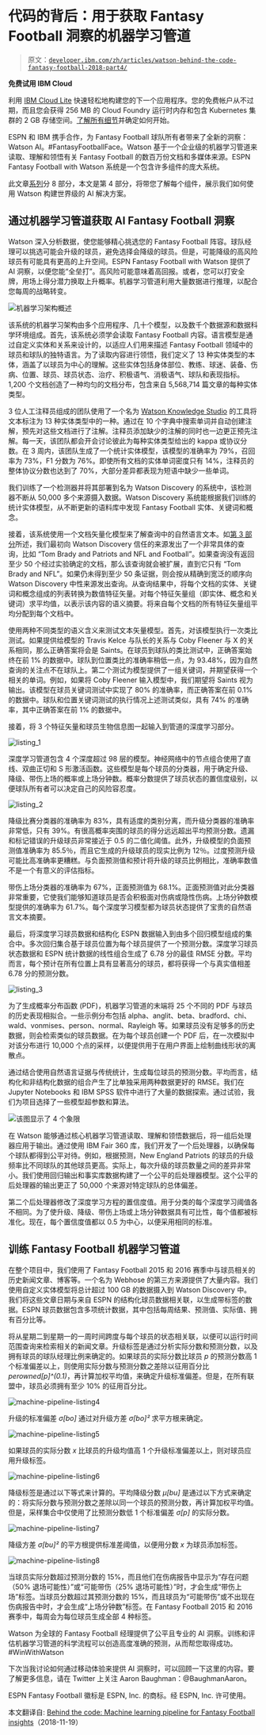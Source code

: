 # 代码的背后：用于获取 Fantasy Football 洞察的机器学习管道

> 原文：[`developer.ibm.com/zh/articles/watson-behind-the-code-fantasy-football-2018-part4/`](https://developer.ibm.com/zh/articles/watson-behind-the-code-fantasy-football-2018-part4/)

**免费试用 IBM Cloud**

利用 [IBM Cloud Lite](https://cocl.us/IBM_CLOUD_GCG) 快速轻松地构建您的下一个应用程序。您的免费帐户从不过期，而且您会获得 256 MB 的 Cloud Foundry 运行时内存和包含 Kubernetes 集群的 2 GB 存储空间。[了解所有细节](https://www.ibm.com/cloud/blog/announcements/introducing-ibm-cloud-lite-account-2)并确定如何开始。

ESPN 和 IBM 携手合作，为 Fantasy Football 球队所有者带来了全新的洞察：Watson AI。#FantasyFootballFace。Watson 基于一个企业级的机器学习管道来读取、理解和领悟有关 Fantasy Football 的数百万份文档和多媒体来源。ESPN Fantasy Football with Watson 系统是一个包含许多组件的庞大系统。

此文章[系列](https://developer.ibm.com/zh/series/watson-behind-the-code-fantasy-football-2018/)分 8 部分，本文是第 4 部分，将带您了解每个组件，展示我们如何使用 Watson 构建世界级的 AI 解决方案。

## 通过机器学习管道获取 AI Fantasy Football 洞察

Watson 深入分析数据，使您能够精心挑选您的 Fantasy Football 阵容。球队经理可以挑选可能会升级的球员，避免选择会降级的球员。但是，可能降级的高风险球员有可能具有更高的上升空间。ESPN Fantasy Football with Watson 提供了 AI 洞察，以便您能“全垒打”。高风险可能意味着高回报。或者，您可以打安全牌，用场上得分潜力换取上升概率。机器学习管道利用大量数据进行推理，以配合您每周的战略转变。

![机器学习架构概述](img/94a81a26986c2529195d9cbe09ba39a1.png)

该系统的机器学习架构由多个应用程序、几十个模型，以及数千个数据源和数据科学环境组成。首先，该系统必须学会读取 Fantasy Football 内容。语言模型是通过自定义实体和关系来设计的，以适应人们用来描述 Fantasy Football 领域中的球员和球队的独特语言。为了读取内容进行领悟，我们定义了 13 种实体类型的本体，涵盖了以球员为中心的理解。这些实体包括身体部位、教练、球迷、装备、伤病、位置、球员、球员状态、治疗、积极语气、消极语气、球队和表现指标。1,200 个文档创造了一种均匀的文档分布，包含来自 5,568,714 篇文章的每种实体类型。

3 位人工注释员组成的团队使用了一个名为 [Watson Knowledge Studio](https://www.ibm.com/watson/developer/) 的工具将文本标注为 13 种实体类型中的一种。通过在 10 个字典中搜索单词并自动创建注解，预先对这些文档进行了注解。注释员添加缺少的注解的同时也一边更正预先注解。每一天，该团队都会开会讨论彼此为每种实体类型给出的 kappa 或协议分数。在 3 周内，该团队生成了一个统计实体模型，该模型的准确率为 79%，召回率为 73%，F1 分数为 76%。即使所有文档的实体单词密度只有 14%，注释员的整体协议分数也达到了 70%，大部分差异都表现为短语中缺少一些单词。

我们训练了一个检测器并将其部署到名为 Watson Discovery 的系统中，该检测器不断从 50,000 多个来源摄入数据。Watson Discovery 系统能根据我们训练的统计实体模型，从不断更新的语料库中发现 Fantasy Football 实体、关键词和概念。

接着，该系统使用一个文档矢量化模型来了解查询中的自然语言文本。如[第 3 部分](https://developer.ibm.com/zh/articles/watson-behind-the-code-fantasy-football-2018-part3/)所述，我们最初向 Watson Discovery 信任的来源发出了一个非常具体的查询，比如 “Tom Brady and Patriots and NFL and Football”。如果查询没有返回至少 50 个经过实验确定的文档，那么该查询就会被扩展，直到它只有 “Tom Brady and NFL”。如果仍未得到至少 50 条证据，则会按从精确到宽泛的顺序向 Watson Discovery 中性来源发出查询。从查询结果中，将每个文档的实体、关键词和概念组成的列表转换为数值特征矢量。对每个特征矢量组（即实体、概念和关键词）求平均值，以表示该内容的语义摘要。将来自每个文档的所有特征矢量组平均分配到每个文档中。

使用两种不同类型的语义含义来测试文本矢量模型。首先，对该模型执行一次类比测试。如果提供给模型的 Travis Kelce 与队长的关系与 Coby Fleener 与 X 的关系相同，那么正确答案将会是 Saints。在球员到球队的类比测试中，正确答案始终在前 1% 的数据中。球队到位置类比的准确率稍低一点，为 93.48%，因为自然查询的关注点不在球队上。第二个测试为模型提供了一组关键词，并期望获得一个相关的单词。例如，如果将 Coby Fleener 输入模型中，我们期望将 Saints 视为输出。该模型在球员关键词测试中实现了 80% 的准确率，而正确答案在前 0.1% 的数据中。球队和位置关键词测试的执行情况上述测试类似，具有 74% 的准确率，其中正确答案在前 1% 的数据中。

接着，将 3 个特征矢量和球员生物信息图一起输入到管道的深度学习部分。

![listing_1](img/41319ea83cd327891652f917fb8c08ca.png)

深度学习管道包含 4 个深度超过 98 层的模型。神经网络中的节点组合使用了直线、双曲正切和 S 形激活函数。这些模型是每个球员的分类器，用于确定升级、降级、带伤上场的概率或上场分钟数。概率分数提供了球员状态的置信度级别，以便球队所有者可以决定自己的风险容忍度。

![listing_2](img/0d6c38f60ef35f0ed94064896ccf8f25.png)

降级比赛分类器的准确率为 83%，具有适度的类别分离，而升级分类器的准确率非常低，只有 39%。有很高概率突围的球员的得分远远超出平均预测分数。遗漏和标记错误的升级球员非常接近于 0.5 的二值化阈值。此外，升级模型的负面预测值准确率为 85.5％，而且它生成的升级球员的现实比例为 12％。过度预测升级可能比高准确率更糟糕。与负面预测值和预计将升级的球员比例相比，准确率数值不是一个有意义的评估指标。

带伤上场分类器的准确率为 67%，正面预测值为 68.1%。正面预测值对此分类器非常重要，它使我们能够知道球员是否会积极面对伤病或隐性伤病。上场分钟数模型提供的准确率为 61.7%。每个深度学习模型都为球员状态提供了宝贵的自然语言文本摘要。

最后，将深度学习球员数据和结构化 ESPN 数据输入到由多个回归模型组成的集合中。多次回归集合基于球员位置为每个球员提供了一个预测分数。深度学习球员状态数据和 ESPN 统计数据的线性组合生成了 6.78 分的最佳 RMSE 分数。平均而言，每个预计在所有位置上具有显著高分的球员，都将获得一个与真实值相差 6.78 分的预测分数。

![listing_3](img/c6af7883a537a53a06921e0844648301.png)

为了生成概率分布函数 (PDF)，机器学习管道的末端将 25 个不同的 PDF 与球员的历史表现相拟合。一些示例分布包括 alpha、anglit、beta、bradford、chi、wald、vonmises、person、normal、Rayleigh 等。如果球员没有足够多的历史数据，则会检索类似的球员数据。在为每个球员创建一个 PDF 后，在一次模拟中对该分布进行 10,000 个点的采样，以便提供用于在用户界面上绘制曲线形状的离散点。

通过结合使用自然语言证据与传统统计，生成每位球员的预测分数。平均而言，结构化和非结构化数据的组合产生了比单独采用两种数据更好的 RMSE。我们在 Jupyter Notebooks 和 IBM SPSS 软件中进行了大量的数据探索。通过试验，我们为项目选择了一些模型超参数和算法。

![该图显示了 4 个象限](img/767cb1da1a65c4275099f9b0cc406a42.png)

在 Watson 能够通过核心机器学习管道读取、理解和领悟数据后，将一组后处理器应用于输出。通过使用 IBM Fair 360 库，我们开发了一个后处理器，以确保每个球队都得到公平对待。例如，根据预测，New England Patriots 的球员的升级频率比不同球队的其他球员更高。实际上，每次升级的球员数量之间的差异非常小。我们使用回归输出和事实库数据构建了一个公平的后处理器模型。这个公平的后处理器的输出更正了 50,000 个来源对特定球队的总体偏差。

第二个后处理器修改了深度学习方程的置信度值。用于分类的每个深度学习阈值各不相同。为了使升级、降级、带伤上场或上场分钟数据具有可比性，每个值都被标准化。现在，每个置信度值都以 0.5 为中心，以便采用相同的标准。

## 训练 Fantasy Football 机器学习管道

在整个项目中，我们使用了 Fantasy Football 2015 和 2016 赛季中与球员相关的历史新闻文章、博客等。一个名为 Webhose 的第三方来源提供了大量内容。我们使用自定义实体模型将总计超过 100 GB 的数据摄入到 Watson Discovery 中。我们将这些文章日期与来自 ESPN 的结构化球员数据相关联，以生成带标签的数据。ESPN 球员数据包含多项统计数据，其中包括每周结果、预测值、实际值、拥有百分比等。

将从星期二到星期一的一周时间跨度与每个球员的状态相关联，以便可以运行时间范围查询来检索相关的新闻文章。升级标签是通过分析实际分数和预测分数，以及拥有球员的球队经理比例来确定的。如果球员的实际分数比球员 *p* 的预测分数高 1 个标准偏差以上，则使用实际分数与预测分数之差除以征用百分比 *perowned[p]^(0.1)*，再计算加权平均值，来确定升级标准偏差。但是，在所有联盟中，球员必须拥有至少 10% 的征用百分比。

![machine-pipeline-listing4](img/b944218fb06efcea1cc8bc0e1338d760.png)

升级的标准偏差 *σ[bo]* 通过对升级方差 *σ[bo]²* 求平方根来确定。

![machine-pipeline-listing5](img/279a087fbf930d3e934a4bc1753889ac.png)

如果球员的实际分数 *x* 比球员的升级均值高 1 个升级标准偏差以上，则对球员应用升级标签。

![machine-pipeline-listing6](img/a984ac5f4129da21827fd1741414212a.png)

降级标签是通过以下等式来计算的。平均降级分数 *μ[bu]* 是通过以下方式来确定的：将实际分数与预测分数之差除以同一个球员的预测分数，再计算加权平均值。但是，采样集合中仅使用了比预测分数低 1 个标准偏差 *σ[p]* 的实际分数。

![machine-pipeline-listing7](img/7ca5ac41ab722a268581c6843ebb5353.png)

降级方差 *σ[bu]²* 的平方根提供标准差阈值，以便用分数 *x* 为球员添加标签。

![machine-pipeline-listing8](img/d81c79c245eda20408c01a5c3f2ba539.png)

当球员实际分数超过预测分数的 15%，而且他们在伤病报告中显示为“存在问题（50% 退场可能性）”或“可能带伤（25% 退场可能性）”时，才会生成“带伤上场”标签。当球员分数超过其预测分数的 15%，而且球员为“可能带伤”或不出现在伤病报告中时，才会生成“上场分钟数”标签。在 Fantasy Football 2015 和 2016 赛季中，每周会为每位球员生成全部 4 种标签。

Watson 为全球的 Fantasy Football 经理提供了公平且专业的 AI 洞察。训练和评估机器学习管道的科学流程可以创造高度准确的预测，从而帮您取得成功。#WinWithWatson

下次当我讨论如何通过移动体验来提供 AI 洞察时，可以回顾一下这里的内容。要了解更多信息，请在 Twitter 上关注 Aaron Baughman：@BaughmanAaron。

ESPN Fantasy Football 徽标是 ESPN, Inc. 的商标。经 ESPN, Inc. 许可使用。

本文翻译自: [Behind the code: Machine learning pipeline for Fantasy Football insights](https://developer.ibm.com/articles/watson-behind-the-code-fantasy-football-2018-part4/)（2018-11-19）